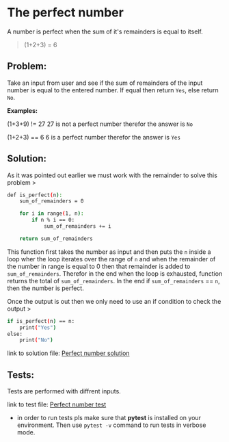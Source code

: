 # The perfect number

A number is perfect when the sum of it's remainders is equal to itself.
> (1+2+3) = 6


## Problem:

Take an input from user and see if the sum of remainders of the input number is equal to the entered number. If equal then return `Yes`, else return `No`.


**Examples:**

(1+3+9) != 27 
27 is not a perfect number therefor the answer is `No`

(1+2+3) == 6
6 is a perfect number therefor the answer is `Yes`


## Solution:

As it was pointed out earlier we must work with the remainder to solve this problem >

```bash
def is_perfect(n):
    sum_of_remainders = 0

    for i in range(1, n):
        if n % i == 0:
            sum_of_remainders += i

    return sum_of_remainders
```

This function first takes the number as input and then puts the `n` inside a loop wher the loop iterates over the range of `n` and when the remainder of the number in range is equal to 0 then that remainder is added to `sum_of_remainders`. Therefor in the end when the loop is exhausted, function returns the total of `sum_of_remainders`. In the end if `sum_of_remainders` == `n`, then the number is perfect.

Once the output is out then we only need to use an if condition to check the output >
```bash
if is_perfect(n) == n:
    print("Yes")
else:
    print("No")
```

link to solution file:
[Perfect number solution](perfect_number.py)


## Tests:

Tests are performed with diffrent inputs.

link to test file:
[Perfect number test](test_perfect_number.py)

- in order to run tests pls make sure that **pytest** is installed on your environment. Then use `pytest -v` command to run tests in verbose mode.